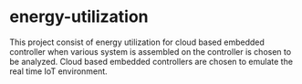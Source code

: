 # energy-utilization
This project consist of energy utilization for cloud based embedded controller when various system is assembled on the controller is chosen to be analyzed. Cloud based embedded controllers are chosen to emulate the real time IoT environment.
